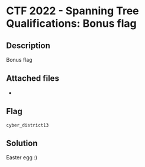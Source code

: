 # CTF 2022 - Spanning Tree Qualifications: Bonus flag

## Description
Bonus flag

## Attached files
-

## Flag
```cyber_district13```

## Solution
Easter egg :)
